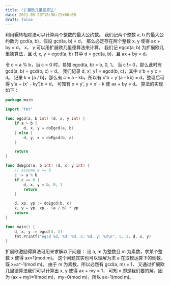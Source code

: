 ```yaml
---
title: "扩展欧几里德算法"
date: 2021-05-29T18:56:21+08:00
draft: false
---
```


利用辗转相除法可以计算两个整数的最大公约数。
我们记两个整数 a, b 的最大公约数为 gcd(a, b)，假设 gcd(a, b) = d，
那么必定存在两个整数 x, y 使得 ax + by = d。
x， y 可以用扩展欧几里德算法来计算。
我们记 egcd(a, b) 为扩展欧几里德算法，且 d, x, y = egcd(a, b)
其中 d = gcd(a, b)，且 ax + by = d。

令 c = a % b，当 c = 0 时，易知 egcd(a, b) = b, 0, 1。
当 c != 0，那么此时有 gcd(a, b) = gcd(b, c) = d。
我们记录 d, x', y1 = egcd(b, c)，其中 x'b + y'c = d。
记录 k = [a / b]，那么有 c = a - kb，所以有
x'b + y'(a - kb) = d，整理后可得 y'a + (x' - ky')b = d，
可知有 x = y', y = x' - k 使 ax + by = d。
算法的实现如下：

```go
package main

import "fmt"

func egcd(a, b int) (d, x, y int) {
    if a > b {
        d, x, y = doEgcd(a, b)
    } else {
        d, y, x = doEgcd(b, a)
    }

    return
}

func doEgcd(a, b int) (d, x, y int) {
    // assume a >= b
    c := a % b
    if c == 0 {
        d, x, y = b, 0, 1
        return
    }

    d, xp, yp := doEgcd(b, c)
    x, y = yp, xp - (a / b) * yp
    return
}

func main() {
    d, x, y := egcd(5, 3)
    fmt.Printf("egcd %d, %d: %d, x: %d, y: %d\n", 5, 3, d, x, y)
}
```

扩展欧激励得算法可用来求解以下问题：
设 a, m 为整数且 m 为素数，求某个整数 x 使得 ax=1(mod m)。
这个问题其实也可以理解为求 a 在取模运算下的倒数，既 x=a^-1(mod m)。
由于 m 为素数，所以必然有 gcd(a, m) = 1，
又通过扩展欧几里德算法我们可以计算出 x, y 使得 ax + my = 1，
可知 x 即是我们要的解，因为 (ax + my)=1(mod m)，my=0(mod m)，所以 ax=1(mod m)。
